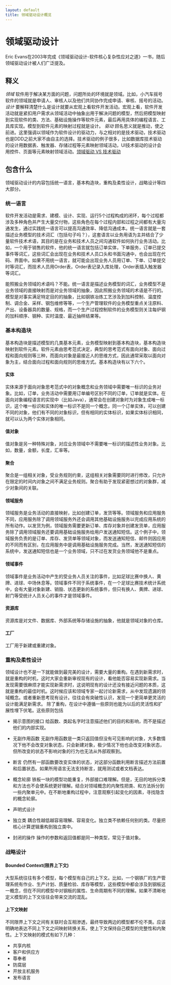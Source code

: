 ```yaml
---
layout: default
title: 领域驱动设计概览
---
```

# 领域驱动设计
Eric Evans在2003年完成《领域驱动设计-软件核心复杂性应对之道》一书，随后领域驱动设计被人们广泛提及。
## 释义
*领域* 软件用于解决某方面的问题，问题所处的环境就是领域。比如，小汽车摇号软件的领域就是申请人、审核人以及他们共同协作完成申请、审核、摇号的活动。
*设计* 要解释清楚什么是设计就要从宏观上看软件开发活动。宏观上看，软件开发活动就是紧扣用户需求从领域活动中抽象出用于解决问题的模型，然后把模型映射到实现软件的类、方法、基础设施操作等软件元素，最后再用具体的编程语言、工具库实现。模型到软件元素的映射过程就是设计。
*驱动* 顾名思义就是推动，使之前进。这里强调以领域作为软件设计的驱动力，与之相对的是技术驱动，技术驱动也是DDD之前大家不由自主的选择。技术驱动的例子很多，比如数据库技术驱动的设计用数据表、触发器、存储过程等元素映射领域活动，UI技术驱动的设计会用控件、页面等元素映射领域活动。[领域驱动 VS 技术驱动](http://)
## 包含什么
领域驱动设计的内容包括统一语言，基本构造块，重构及柔性设计，战略设计等四大部分。
### 统一语言
软件开发活动是需求、建模、设计、实现、运行5个过程构成的闭环，每个过程都涉及多种角色并产生大量交付物，这些角色在每个过程内部和过程之间都有大量沟通发生，通过实践统一语言可以提高沟通效率、降低沟通成本。统一语言就是一套描述业务模型的技术词汇（包括句子吗？），这套语言以业务用语为主并结合了少量软件技术术语，其目的是在业务和技术人员之间沟通软件如何执行业务活动。比如，一个用于销售的软件，他的统一语言就包括订单实体，下单服务，订单已提交事件等词汇，这些词汇会出现在业务和技术人员口头和书面沟通中，也会出现在代码、界面中。如果不用统一语言，就可能会出现业务人员用订单、下单、订单提交时等词汇，而技术人员用Order表，Order表记录入库处理，Order表插入触发器等词汇。

能照搬业务领域的术语吗？不能。统一语言是描述业务模型的词汇，业务模型不是业务领域的直接映射而是对业务领域的抽象，因此照搬业务领域的术语是不行的。模型是对事实满足特定目的的抽象，比如钢铁冶炼工艺涉及到加料控制、温度控制、调合金、采样、钢包维修等等，一个生产管理软件的业务模型重点关注原料、产出、设备器具的数量、规格，而一个生产过程控制软件的业务模型则关注每炉钢的加料顺序、钢种、实时温度、最近抽样结果等。
### 基本构造块
基本构造块是描述模型的几类基本元素，业务模型映射到基本构造块，基本构造块映射到软件元素。软件元素由思考范式决定，典型的思考范式有面向对象、面向过程和面向规则等三种，而面向对象是最接近人的思维方式，因此通常采取以面向对象为主，结合面向过程和面向规则的思维方式。基本构造块有以下六个。
#### 实体
实体来源于面向对象思考范式中的对象概念和业务领域中需要唯一标识的业务对象。比如，订单，业务活动中需要用订单编号区别不同的订单，订单就是实体。在面向对象编程语言的实现中（比如Java），通常会在创建对象时为对象生成唯一标识，这个唯一标识和实体的唯一标识不是同一个概念，同一个订单实体，可以创建不同的对象，他们有不同的对象标识，但有相同的实体标识，如果实体标识相同，就可以认为两个实体对象相同。
#### 值对象
值对象是另一种特殊对象，对应业务领域中不需要唯一标识的描述性业务对象。比如，数量，金额，长度，汇率等。
#### 聚合
聚合是一组相关对象，受业务规则约束，这组相关对象需要同时进行修改，只允许在限定的时间内对象之间不满足业务规则。聚合有助于发现紧密想过的对象群，减少对象间的关联。
#### 领域服务
领域服务是业务活动的直接映射，比如创建订单，发货等等。领域服务和应用服务不同，应用服务除了调用领域服务外还会调用其他基础设施服务以完成应用系统的所有动作。以发货为例，领域服务需要更新订单、库存对象并创建发货单，应用服务除了调用领域服务还要调用基础设施服务给用户发送通知短信。这个例子中，领域服务负责的是订单、库存、发货单等领域对象，而发送通知短信、邮件则因应用的不同而有区别，在应用服务中是调用基础设施服务完成。当然，发送通知短信的系统中，发送通知短信也是一个业务领域，只不过在发货业务领域他不是重点。
#### 领域事件
领域事件是业务活动中产生的受业务人员关注的事件，比如足球比赛中换人、黄牌、进球、中场休息等。领域事件不同于系统事件，在一个足球比赛技术统计系统中，会有大量对象新建、销毁、状态更新的系统事件，但只有换人、黄牌、进球、射门等受统计人员关心的事件才是领域事件。
#### 资源库
资源库是对文件、数据库、外部系统等存储设施的抽象，他就是领域对象的仓库。
#### 工厂
工厂用于新建或重建对象。
### 重构及柔性设计
领域设计也不是一下就能做到最完美的设计，需要大量的重构。在遇到新需求时，就是重构的时机，这时大家会重新审视现有的设计，看他能否容易实现新需求。当发现需要很麻烦才能实现新需求时，这说明现有的设计还没有接近问题的本质，这就是重构的最佳时机。这时候应该和领域专家一起讨论新需求，从中发现遗漏的领域概念。或者重新思考现有设计。往往会有突破性认识，发现一个更简单更灵活的设计能满足新需求。
除了重构，在设计中遵循一些原则也能为以后的灵活性和扩展性埋下伏笔。这些原则包括
- 揭示意图的接口
给函数、类起名字时注意描述他们的目的和影响，而不是描述他们的内部实现。
- 无副作用函数
无副作用函数是一类只返回值但没有可见影响的对象，大多数情况下他不会改变对象状态，只会新建对象，极少情况下他也会改变对象状态，但所改变的状态不影响对象的行为也无法从外部观察到。

- 断言
仍然有一部函数要改变实体的状态，对这部分函数利用断言描述方法前置和后置状态。如果所用语言无法支持断言，就用测试或者文档表达。

- 概念轮廓
铁板一块的模型功能重复，外部接口难理解。但是，无目的地拆分类和方法也不会使系统更好理解。结合对领域概念的内聚性把类、和方法拆分到一些内聚单元中。在不断地重构过程中，注意观察引起变化的因素，寻找隐含的概念轮廓。

- 声明式设计

- 独立类
耦合性越低越容易理解、容易变化。独立类不依赖任何别的类。尽量把核心计算逻辑重构到独立类中。

- 封闭的操作
操作的参数和返回值都是同一种类型，常见于值对象。

### 战略设计
#### Bounded Context(限界上下文)
大型系统往往有多个模型，每个模型有自己的上下文。比如，一个钢铁厂的生产管理系统有作业、生产计划、质量检验、库存等模型，这些模型中都会涉及到钢板这一概念，但在不同的模型中对钢板的属性、生命周期有不同的理解。如果不清晰地定义模型的上下文往往会带来交流的混乱。

#### 上下文映射
不同限界上下文之间有关联时会互相渗透，最终导致两边的模型都不伦不类。应该明确地表达不同上下文之间映射转换关系，使上下文保持自己模型的完整性和内聚性。上下文映射的模式有如下几种：
* 共享内核
* 客户和供应方
* 尊奉者
* 防腐层
* 开放主机服务
* 发布语言
